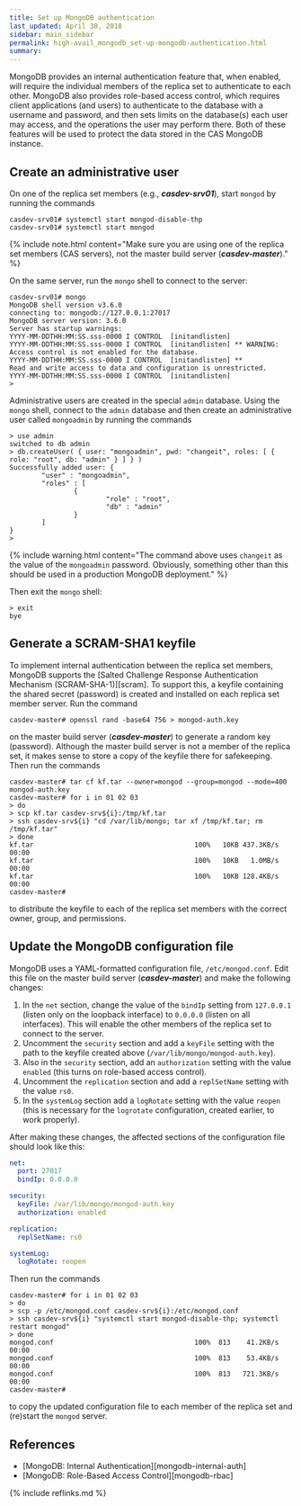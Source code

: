 ```yaml
---
title: Set up MongoDB authentication
last_updated: April 30, 2018
sidebar: main_sidebar
permalink: high-avail_mongodb_set-up-mongodb-authentication.html
summary:
---
```


MongoDB provides an internal authentication feature that, when enabled, will require the individual members of the replica set to authenticate to each other. MongoDB also provides role-based access control, which requires client applications (and users) to authenticate to the database with a username and password, and then sets limits on the database(s) each user may access, and the operations the user may perform there. Both of these features will be used to protect the data stored in the CAS MongoDB instance.

## Create an administrative user

On one of the replica set members (e.g., ***casdev-srv01***), start `mongod` by running the commands

```console
casdev-srv01# systemctl start mongod-disable-thp
casdev-srv01# systemctl start mongod
```

{% include note.html content="Make sure you are using one of the replica set members (CAS servers), not the master build server (***casdev-master***)." %}

On the same server, run the `mongo` shell to connect to the server:

<div class="language-console highlighter-rouge"><pre class="highlight"><code><span class="ni">casdev-srv01# </span><span class="nc">mongo</span><span class="kv">
</span>MongoDB shell version v3.6.0
connecting to: mongodb://127.0.0.1:27017
MongoDB server version: 3.6.0
Server has startup warnings:
YYYY-MM-DDTHH:MM:SS.sss-0000 I CONTROL  [initandlisten]
YYYY-MM-DDTHH:MM:SS.sss-0000 I CONTROL  [initandlisten] ** WARNING: Access control is not enabled for the database.
YYYY-MM-DDTHH:MM:SS.sss-0000 I CONTROL  [initandlisten] **          Read and write access to data and configuration is unrestricted.
YYYY-MM-DDTHH:MM:SS.sss-0000 I CONTROL  [initandlisten]
<span class="ni">&gt; </span>
</code></pre>
</div>

Administrative users are created in the special `admin` database. Using the `mongo` shell, connect to the `admin` database and then create an administrative user called `mongoadmin` by running the commands

<div class="language-console highlighter-rouge"><pre class="highlight"><code><span class="ni">&gt; </span><span class="nc">use</span><span class="kv"> admin</span>
switched to db admin
<span class="ni">&gt; </span><span class="nc">db.createUser( { user: "mongoadmin", pwd: "changeit", roles: [ { role: "root", db: "admin" } ] } )</span>
Successfully added user: {
        "user" : "mongoadmin",
        "roles" : [
                {
                        "role" : "root",
                        "db" : "admin"
                }
        ]
}
<span class="ni">&gt;  </span>
</code></pre>
</div>

{% include warning.html content="The command above uses `changeit` as the value of the `mongoadmin` password. Obviously, something other than this should be used in a production MongoDB deployment." %}

Then exit the `mongo` shell:

<div class="language-console highlighter-rouge"><pre class="highlight"><code><span class="ni">&gt; </span><span class="nc">exit</span>
bye
</code></pre>
</div>

## Generate a SCRAM-SHA1 keyfile

To implement internal authentication between the replica set members, MongoDB supports the [Salted Challenge Response Authentication Mechanism (SCRAM-SHA-1)][scram]. To support this, a keyfile containing the shared secret (password) is created and installed on each replica set member server. Run the command

```console
casdev-master# openssl rand -base64 756 > mongod-auth.key
```

on the master build server (***casdev-master***) to generate a random key (password). Although the master build server is not a member of the replica set, it makes sense to store a copy of the keyfile there for safekeeping. Then run the commands

```console
casdev-master# tar cf kf.tar --owner=mongod --group=mongod --mode=400 mongod-auth.key
casdev-master# for i in 01 02 03
> do
> scp kf.tar casdev-srv${i}:/tmp/kf.tar
> ssh casdev-srv${i} "cd /var/lib/mongo; tar xf /tmp/kf.tar; rm /tmp/kf.tar"
> done
kf.tar                                        100%   10KB 437.3KB/s   00:00
kf.tar                                        100%   10KB   1.0MB/s   00:00
kf.tar                                        100%   10KB 128.4KB/s   00:00
casdev-master#  
```

to distribute the keyfile to each of the replica set members with the correct owner, group, and permissions.

## Update the MongoDB configuration file

MongoDB uses a YAML-formatted configuration file, `/etc/mongod.conf`. Edit this file on the master build server (***casdev-master***) and make the following changes:

1. In the `net` section, change the value of the `bindIp` setting from `127.0.0.1` (listen only on the loopback interface) to `0.0.0.0` (listen on all interfaces). This will enable the other members of the replica set to connect to the server.
2. Uncomment the `security` section and add a `keyFile` setting with the path to the keyfile created above (`/var/lib/mongo/mongod-auth.key`).
3. Also in the `security` section, add an `authorization` setting with the value `enabled` (this turns on role-based access control).
4. Uncomment the `replication` section and add a `replSetName` setting with the value `rs0`.
5. In the `systemLog` section add a `logRotate` setting with the value `reopen` (this is necessary for the `logrotate` configuration, created earlier, to work properly).

After making these changes, the affected sections of the configuration file should look like this:

```yaml
net:
  port: 27017
  bindIp: 0.0.0.0

security:
  keyFile: /var/lib/mongo/mongod-auth.key
  authorization: enabled

replication:
  replSetName: rs0

systemLog:
  logRotate: reopen
```

Then run the commands

```console
casdev-master# for i in 01 02 03
> do
> scp -p /etc/mongod.conf casdev-srv${i}:/etc/mongod.conf
> ssh casdev-srv${i} "systemctl start mongod-disable-thp; systemctl restart mongod"
> done
mongod.conf                                   100%  813    41.2KB/s   00:00
mongod.conf                                   100%  813    53.4KB/s   00:00
mongod.conf                                   100%  813   721.3KB/s   00:00
casdev-master#  
```

to copy the updated configuration file to each member of the replica set and (re)start the `mongod` server.

## References

* [MongoDB: Internal Authentication][mongodb-internal-auth]
* [MongoDB: Role-Based Access Control][mongodb-rbac]

{% include reflinks.md %}

